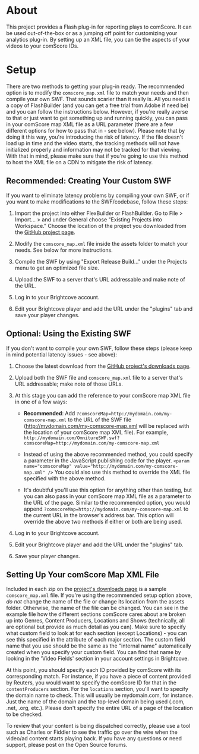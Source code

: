About
=====

This project provides a Flash plug-in for reporting plays to comScore. It can be used out-of-the-box or as a jumping off point for customizing your analytics plug-in. By setting up an XML file, you can tie the aspects of your videos to your comScore IDs. 

Setup
=====

There are two methods to getting your plug-in ready. The recommended option is to modify the `comscore_map.xml` file to match your needs and then compile your own SWF. That sounds scarier than it really is. All you need is a copy of FlashBuilder (and you can get a free trial from Adobe if need be) and you can follow the instructions below. However, if you're really averse to that or just want to get something up and running quickly, you can pass in your comScore map XML file as a URL parameter (there are a few different options for how to pass that in - see below). Please note that by doing it this way, you're introducing the risk of latency. If the file doesn't load up in time and the video starts, the tracking methods will not have initialized properly and information may not be tracked for that viewing. With that in mind, please make sure that if you're going to use this method to host the XML file on a CDN to mitigate the risk of latency.


Recommended: Creating Your Custom SWF
-------------------------------------
If you want to eliminate latency problems by compiling your own SWF, or if you want to make modifications to the SWF/codebase, follow these steps:

1.	Import the project into either FlexBuilder or FlashBuilder. Go to File > Import... > and under General choose "Existing Projects into Workspace." Choose the location of the project you downloaded from the [GitHub project page](https://github.com/BrightcoveOS/comScore-SWF).

2.	Modify the `comscore_map.xml` file inside the assets folder to match your needs. See below for more instructions.

3.	Compile the SWF by using "Export Release Build..." under the Projects menu to get an optimized file size.

4.	Upload the SWF to a server that's URL addressable and make note of the URL.

5.	Log in to your Brightcove account.

6.	Edit your Brightcove player and add the URL under the "plugins" tab and save your player changes.


Optional: Using the Existing SWF 
--------------------------------
If you don't want to compile your own SWF, follow these steps (please keep in mind potential latency issues - see above):

1.	Choose the latest download from the [GitHub project's downloads page](https://github.com/BrightcoveOS/comScore-SWF/downloads).

2.	Upload both the SWF file and `comscore_map.xml` file to a server that's URL addressable; make note of those URLs.

3.	At this stage you can add the reference to your comScore map XML file in one of a few ways:

	*	**Recommended**: Add `?comscoreMap=http://mydomain.com/my-comscore-map.xml` to the URL of the SWF file (http://mydomain.com/my-comscore-map.xml will be replaced with the location of your comScore map XML file). For example, `http://mydomain.com/OmnitureSWF.swf?comscoreMap=http://mydomain.com/my-comscore-map.xml`
	
	*	Instead of using the above recommended method, you could specify a parameter in the JavaScript publishing code for the player.
		`<param name="comscoreMap" value="http://mydomain.com/my-comscore-map.xml" />`
		You could also use this method to override the XML file specified with the above method.
		
	*	It's doubtful you'll use this option for anything other than testing, but you can also pass in your comScore map XML file as a parameter to the URL of the page. Similar to the recommended option, you would append `?comscoreMap=http://mydomain.com/my-comscore-map.xml` to the current URL in the browser's address bar. This option will override the above two methods if either or both are being used.

4.	Log in to your Brightcove account.

5.	Edit your Brightcove player and add the URL under the "plugins" tab.

6.	Save your player changes.


Setting Up Your comScore Map XML File 
-----------------------------------
Included in each zip on the [project's downloads page](https://github.com/BrightcoveOS/comScore-SWF/downloads) is a sample `comscore_map.xml` file. If you're using the recommended setup option above, *do not* change the name of the file or change its location from the assets folder. Otherwise, the name of the file can be changed. You can see in the example file how the different sections comScore cares about are broken up into Genres, Content Producers, Locations and Shows (technically, all are optional but provide as much detail as you can). Make sure to specify what custom field to look at for each section (except Locations) - you can see this specified in the attribute of each major section. The custom field name that you use should be the same as the "internal name" automatically created when you specify your custom field. You can find that name by looking in the 'Video Fields' section in your account settings in Brightcove.

At this point, you should specify each ID provided by comScore with its corresponding match. For instance, if you have a piece of content provided by Reuters, you would want to specify the comScore ID for that in the `contentProducers` section. For the `locations` section, you'll want to specify the domain name to check. This will usually be mydomain.com, for instance. Just the name of the domain and the top-level domain being used (.com, .net, .org, etc.). Please don't specify the entire URL of a page of the location to be checked. 

To review that your content is being dispatched correctly, please use a tool such as Charles or Fiddler to see the traffic go over the wire when the video/ad content starts playing back. If you have any questions or need support, please post on the Open Source forums.